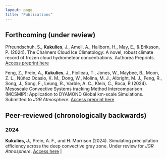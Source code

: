 ```yaml
---
layout: page
title: "Publications"
---
```


<style>
td, th {
   border: none!important;
   }
   </style>


## Forthcoming (under review) 

Pfreundschuh, S., **Kukulies**, J., Amell, A., Hallborn, H., May, E., & Eriksson, P. (2024). The Chalmers Cloud Ice Climatology: A novel, robust climate record of frozen cloud hydrometeor concentrations. Authorea Preprints. [Access preprint here](https://essopenarchive.org/users/799143/articles/1229660-the-chalmers-cloud-ice-climatology-a-novel-robust-climate-record-of-frozen-cloud-hydrometeor-concentrations) 

Feng, Z.,  Prein, A., **Kukulies**, J., Fiolleau, T., Jones, W., Maybee, B., Moon, Z. L., Núñez Ocasio, K. M., Dong, W., Molina, M. J., Albright, M. J., Feng, R., Song, J., Song, F., Leung, R., Varble, A. C., Klein, C., Roca, R (2024). Mesoscale Convective Systems tracking Method Intercomparison (MCSMIP): Application to DYAMOND Global km-scale Simulations. Submitted to *JGR Atmosphere*. [Access preprint here](https://doi.org/10.22541/essoar.172405876.67413040/v1)

## Peer-reviewed (chronologically backwards)

### 2024 

**Kukulies, J.**, Prein, A. F., and H. Morrison (2024). Simulating precipitation efficiency across the deep convective gray zone. Under review for *JGR Atmosphere*. [Access here](https://agupubs.onlinelibrary.wiley.com/doi/10.1029/2024JD041924) | <span class="__dimensions_badge_embed__" data-doi="10.1029/2024JD041924" data-style="small_circle"></span><script async src="https://badge.dimensions.ai/badge.js" charset="utf-8"></script

**Kukulies, J.**, Li, W., Chen, D (2024). Mean flow and eddy summer moisture transport over East Asia in reanalysis data and a regional climate simulation. *Climate Dynamics*. [Access here](https://link.springer.com/article/10.1007/s00382-024-07324-w) | <span class="__dimensions_badge_embed__" data-doi="10.1007/s00382-024-07324-w" data-style="small_circle"></span><script async src="https://badge.dimensions.ai/badge.js" charset="utf-8"></script
 
Prein, A., Feng, Z., Fiolleau, T., Moon, Z., Nunez Ocasio, K., **Kukulies, J.**, Roca, R., Varble, A., Rehbein, A., Liu, C., Ikeda, K., Mu, Y. and Rasmussen, R (2024). Km-Scale Simulations of Mesoscale Convective Systems (MCSs) Over South America - A Feature Tracker Intercomparison. *JGR Atmosphere* [Access here](https://agupubs.onlinelibrary.wiley.com/doi/10.1029/2023JD040254) | <span class="__dimensions_badge_embed__" data-doi="10.1029/2023JD040254" data-style="small_circle"></span><script async src="https://badge.dimensions.ai/badge.js" charset="utf-8"></script

Sokolowsky, G. A., Freeman S. W., Jones , W., **Kukulies, J.**, Senf, F., Marinescu, P. J., Heikenfeld, M., Brunner, K., Bruning, E., Collis, S., Jackson, R.,Leung, G., Pfeifer,N., Raut, B., Saleeby, S., Stier, P.  and van den Heever, S. C., (2024). tobac v1.5: Introducing Fast 3D Tracking, Splits and Mergers, and Other Enhancements for Identifying and Analysing Meteorological Phenomena. *Geoscientific Model Development*. [Access here](https://egusphere.copernicus.org/preprints/2023/egusphere-2023-1722/) | <span class="__dimensions_badge_embed__" data-doi="10.5194/egusphere-2023-1722" data-style="small_circle"></span><script async src="https://badge.dimensions.ai/badge.js" charset="utf-8"></script

### 2023

Minola, L., Zhang, G., Ou, T., **Kukulies, J.**, Curio, J., Guijarro, J. A., Deng, K., Azorin-Molina, C.,  Shen, C., Pezzoli, A. and Chen, D. (2023). Climatology of near-surface wind speed from observations and high-resolution climate modelsover the Tibetan Plateau. *Climate Dynamics*. [Access paper here](https://link.springer.com/article/10.1007/s00382-023-06931-3#Sec16) | <span class="__dimensions_badge_embed__" data-doi="10.1007/s00382-023-06931-3" data-style="small_circle"></span><script async src="https://badge.dimensions.ai/badge.js" charset="utf-8"></script

Freeman, S. W., Brunner, K., Jones, W. K., **Kukulies, J.**, Senf, F., Stier, P. and van den Heever, S. C., (2023). Advancing our Understanding of Cloud Processes and Their Role in the Earth System through Cloud Object Tracking. *Bulletin of the AMS*. [Access paper here](https://journals.ametsoc.org/view/journals/bams/aop/BAMS-D-23-0204.1/BAMS-D-23-0204.1.xml?tab_body=fulltext-display) | <span class="__dimensions_badge_embed__" data-doi="10.1175/BAMS-D-23-0204.1" data-style="small_circle"></span><script async src="https://badge.dimensions.ai/badge.js" charset="utf-8"></script

**Kukulies, J**, Prein, A.,  Curio, J. and Chen, D. (2023). Kilometer-scale multi-model and multi-physics ensemble simulations of a mesoscale convective system in the lee of the Tibetan Plateau: Implications for climate simulations. *Journal of Climate*. [Access paper here](https://journals.ametsoc.org/view/journals/clim/aop/JCLI-D-22-0240.1/JCLI-D-22-0240.1.xml?tab_body=abstract-display) | <span class="__dimensions_badge_embed__" data-doi="10.1175/JCLI-D-22-0240.1" data-style="small_circle"></span><script async src="https://badge.dimensions.ai/badge.js" charset="utf-8"></script

**Kukulies, J**, Lai, H.,  Curio, J., Feng, Z., Lin, C., Li, P., Sugimoto, S., Ou, T. and Chen, D. (2023). Mesoscale convective systems in the Third Pole region: Characteristics, Mechanisms and Impact on precipitation. *Frontiers in Earth Science*. [Access paper here](https://www.frontiersin.org/articles/10.3389/feart.2023.1143380/full) | <span class="__dimensions_badge_embed__" data-doi="10.3389/feart.2023.1143380" data-style="small_circle"></span><script async src="https://badge.dimensions.ai/badge.js" charset="utf-8"></script 

Ou, T., Chen, D., Tang, J., Lin, C., Wang X., **Kukulies, J.** and Lai, H. (2023). Wet bias of summer precipitation in the northwestern Tibetan Plateau in ERA5 is linked to weakened lower-level southerly wind over the plateau. *Climate Dynamics*, 1-15. [ Access paper here](https://link.springer.com/article/10.1007/s00382-023-06672-3) | <span class="__dimensions_badge_embed__" data-doi="10.1007/s00382-023-06672-3" data-style="small_circle"></span><script async src="https://badge.dimensions.ai/badge.js" charset="utf-8"></script

### 2022

Prein, A. F., Ban, N., Ou, T., Tang, J., Sakaguchi, K., Collier, E., Jayanarayanan, S., Sobolowski, S., Li, L., Chen, X., Zhou, X., Lai, H., Sugimoto, S., Zhou, L., Hasson, S., Ekstrom, M., Pothapakula, P., Ahrens, B., Stuart, R., Steen-Larsen, H. C., Leung, R. Belusic, D., **Kukulies, J.** , Curio, J. and Chen, D. (2022). Towards Ensemble-Based Kilometer-Scale Climate Simulations over the Third Pole region. *Climate Dynamics*, 1-27. [ Access paper here](https://link.springer.com/article/10.1007/s00382-022-06543-3) | <span class="__dimensions_badge_embed__" data-doi="10.1007/s00382-022-06543-3" data-style="small_circle"></span><script async src="https://badge.dimensions.ai/badge.js" charset="utf-8"></script

### 2021

**Kukulies, J.**, Chen, D. and Curio, J. (2021). The Role of Mesoscale Convective Systems in Precipitation in the Tibetan Plateau Region. *Journal of Geophysical Research: Atmospheres*, 126(23), e2021JD035279. [ Access paper here](https://agupubs.onlinelibrary.wiley.com/doi/full/10.1029/2021JD035279) | <span class="__dimensions_badge_embed__" data-doi="10.1029/2021JD035279" data-style="small_circle"></span><script async src="https://badge.dimensions.ai/badge.js" charset="utf-8"></script
            

Zhang, X., Yin, Y., **Kukulies, J.**, Li, Y., Kuang, X., He, C., and Chen, J. (2021). Revisiting Lightning Activity and Parameterization Using Geostationary Satellite Observations. *Remote Sensing*, 13(19). [ Access paper here](https://www.mdpi.com/2072-4292/13/19/3866) | <span class="__dimensions_badge_embed__" data-doi="10.3390/rs13193866" data-style="small_circle"></span><script async src="https://badge.dimensions.ai/badge.js" charset="utf-8"></script

### 2020

Lai, H. W., Chen, H. W., **Kukulies, J.**, Ou, T. and Chen, D. (2020). Regionalization of seasonal precipitation over the Tibetan Plateau and associated large-scale atmospheric systems. *Journal of Climate*, 1-45. [ Access paper here](https://journals.ametsoc.org/view/journals/clim/34/7/JCLI-D-20-0521.1.xml) | <span class="__dimensions_badge_embed__" data-doi="10.1175/JCLI-D-20-0521.1" data-style="small_circle"></span><script async src="https://badge.dimensions.ai/badge.js" charset="utf-8"></script

**Kukulies, J.**, Chen, D. and Wang, M. (2020). Temporal and spatial variations of convection and precipitation over the Tibetan Plateau based on recent satellite observations. Part II: Precipitation climatology derived from GPM. *International Journal of Climatology*. [ Access paper here](https://rmets.onlinelibrary.wiley.com/doi/full/10.1002/joc.6493) | <span class="__dimensions_badge_embed__" data-doi="10.1002/joc.6493" data-style="small_circle"></span><script async src="https://badge.dimensions.ai/badge.js" charset="utf-8"></script

**Kukulies, J.**, Chen, D. and Wang, M. (2019). Temporal and spatial variations of convection and precipitation over the Tibetan Plateau based on recent satellite observations.Part I: Cloud climatology derived from CloudSat and CALIPSO. *International Journal of Climatology*. [ Access paper here](https://rmets.onlinelibrary.wiley.com/doi/full/10.1002/joc.6162) | <span class="__dimensions_badge_embed__" data-doi="10.1002/joc.6162" data-style="small_circle"></span><script async src="https://badge.dimensions.ai/badge.js" charset="utf-8"></script
